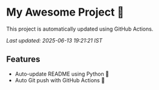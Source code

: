 # My Awesome Project 🚀

This project is automatically updated using GitHub Actions.

_Last updated: 2025-06-13 19:21:21 IST_

## Features
- Auto-update README using Python 🐍
- Auto Git push with GitHub Actions 🤖
